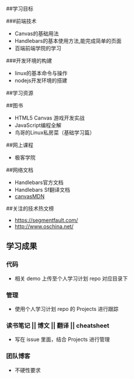 ##学习目标

###前端技术

- Canvas的基础用法
- Handlebars的基本使用方法,能完成简单的页面
- 百端前端学院的学习

###开发环境的构建

- linux的基本命令与操作
- nodejs开发环境的搭建

##学习资源

##图书

- HTML5 Canvas 游戏开发实战
- JavaScript编程全解
- 鸟哥的Linux私房菜（基础学习篇）

##网上课程

- 极客学院

##网络文档

- Handlebars官方文档
- Handlebars Sf翻译文档
- [canvasMDN](https://developer.mozilla.org/zh-CN/docs/Web/API/Canvas_API/Tutorial)

##关注的技术热文榜

- https://segmentfault.com/
- http://www.oschina.net/

## 学习成果

### 代码
- 相关 demo 上传至个人学习计划 repo 对应目录下

### 管理
- 使用个人学习计划 repo 的 Projects 进行跟踪

### 读书笔记 || 博文 || 翻译 || cheatsheet
- 写在 issue 里面，结合 Projects 进行管理

### 团队博客
- 不硬性要求


